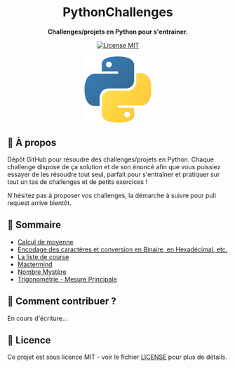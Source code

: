 <h1 align="center">PythonChallenges</h1>

<p align="center">
  <strong>Challenges/projets en Python pour s'entrainer.</strong>
</p>

<p align="center">
  <a href="https://github.com/facebook/react-native/blob/master/LICENSE">
    <img src="https://img.shields.io/badge/licence-MIT-blue.svg" alt="License MIT"/> 
    <br> <br>
    <img width="30%" src="./logo_python.png" alt="Python"/>
  </a>
</p>


## 🐍 À propos
Dépôt GitHub pour résoudre des challenges/projets en Python.
Chaque challenge dispose de ça solution et de son énoncé afin que vous puissiez essayer de les résoudre tout seul, parfait pour s'entraîner et pratiquer sur tout un tas de challenges et de petits exercices !

N'hésitez pas à proposer vos challenges, la démarche à suivre pour pull request arrive bientôt.

## 📖 Sommaire
- [Calcul de moyenne](./Calcul_de_moyenne)
- [Encodage des caractères et conversion en Binaire, en Hexadécimal, etc.](./Encodage_caractere)
- [La liste de course](./La_liste_de_course)
- [Mastermind](./Mastermind)
- [Nombre Mystère](./Nombre_mystere)
- [Trigonométrie - Mesure Principale](./Trigonometrie_Mesure_Principale)


## 🚀 Comment contribuer ? 

En cours d'écriture...

## 📄 Licence

Ce projet est sous licence MIT - voir le fichier [LICENSE](./LICENSE) pour plus de détails.
